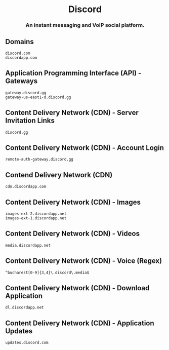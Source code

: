 <h1 align="center">Discord</h1>
<h3 align="center">An instant messaging and VoIP social platform.</h3>

## Domains

```
discord.com
discordapp.com
```

## Application Programming Interface (API) - Gateways

```
gateway.discord.gg
gateway-us-east1-d.discord.gg
```

## Content Delivery Network (CDN) - Server Invitation Links

```
discord.gg
```

## Content Delivery Network (CDN) - Account Login

```
remote-auth-gateway.discord.gg
```

## Contend Delivery Network (CDN)

```
cdn.discordapp.com
```

## Content Delivery Network (CDN) - Images

```
images-ext-2.discordapp.net
images-ext-1.discordapp.net
```

## Content Delivery Network (CDN) - Videos

```
media.discordapp.net
```

## Content Delivery Network (CDN) - Voice (Regex)

```
^bucharest[0-9]{3,4}\.discord\.media$
```

## Content Delivery Network (CDN) - Download Application

```
dl.discordapp.net
```

## Content Delivery Network (CDN) - Application Updates

```
updates.discord.com
```
